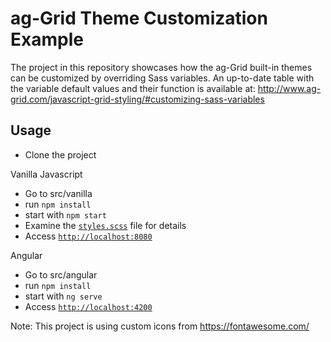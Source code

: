 # ag-Grid Theme Customization Example

The project in this repository showcases how the ag-Grid built-in themes can be customized by overriding Sass variables. 
An up-to-date table with the variable default values and their function is available at: http://www.ag-grid.com/javascript-grid-styling/#customizing-sass-variables


## Usage

- Clone the project

Vanilla Javascript

- Go to src/vanilla
- run `npm install`
- start with `npm start`
- Examine the [`styles.scss`](src/vanilla/styles/styles.scss) file for details
- Access [`http://localhost:8080`](http://localhost:8080)

Angular

- Go to src/angular
- run `npm install`
- start with `ng serve`
- Access [`http://localhost:4200`](http://localhost:4200)


Note: This project is using custom icons from https://fontawesome.com/
